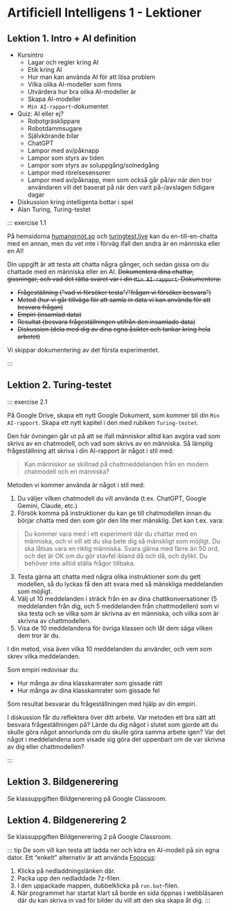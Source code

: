 # Artificiell Intelligens 1 - Lektioner

## Lektion 1. Intro + AI definition
* Kursintro
	* Lagar och regler kring AI
	* Etik kring AI
	* Hur man kan använda AI för att lösa problem
	* Vilka olika AI-modeller som finns
	* Utvärdera hur bra olika AI-modeller är
	* Skapa AI-modeller
	* `Min AI-rapport`-dokumentet
* Quiz: AI eller ej?
	* Robotgräsklippare
	* Robotdammsugare
	* Självkörande bilar
	* ChatGPT
	* Lampor med av/påknapp
	* Lampor som styrs av tiden
	* Lampor som styrs av soluppgång/solnedgång
	* Lampor med rörelsesensorer
	* Lampor med av/påknapp, men som också går på/av när den tror användaren vill det baserat på när den varit på-/avslagen tidigare dagar
* Diskussion kring intelligenta bottar i spel
* Alan Turing, Turing-testet

::: exercise 1.1

På hemsidorna [humanornot.so](https://humanornot.so) och [turingtest.live](https://turingtest.live/) kan du en-till-en-chatta med en annan, men du vet inte i förväg ifall den andra är en människa eller en AI!

Din uppgift är att testa att chatta några gånger, och sedan gissa om du chattade med en människa eller en AI. ~~Dokumentera dina chattar, gissningar, och vad det rätta svaret var i din `Min AI-rapport`. Dokumentera:~~

* ~~Frågeställning ("vad vi försöker testa"/"frågan vi försöker besvara")~~
* ~~Metod (hur vi går tillväga för att samla in data vi kan använda för att besvara frågan)~~
* ~~Empiri (insamlad data)~~
* ~~Resultat (besvara frågeställningen utifrån den insamlade data)~~
* ~~Diskussion (dela med dig av dina egna åsikter och tankar kring hela arbetet)~~

Vi skippar dokumentering av det första experimentet.

:::




## Lektion 2. Turing-testet
::: exercise 2.1

På Google Drive, skapa ett nytt Google Dokument, som kommer bli din `Min AI-rapport`. Skapa ett nytt kapitel i den med rubiken `Turing-testet`.

Den här övningen går ut på att se ifall människor alltid kan avgöra vad som skrivs av en chatmodell, och vad som skrivs av en människa. Så lämplig frågeställning att skriva i din AI-rapport är något i stil med:

> Kan människor se skillnad på chattmeddelanden från en modern chatmodell och en människa?

Metoden vi kommer använda är något i stil med:

1. Du väljer vilken chatmodell du vill använda (t.ex. ChatGPT, Google Gemini, Claude, etc.)
2. Försök komma på instruktioner du kan ge till chatmodellen innan du börjar chatta med den som gör den lite mer mänsklig. Det kan t.ex. vara:

> Du kommer vara med i ett experiment där du chattar med en människa, och vi vill att du ska bete dig så mänskligt som möjligt. Du ska låtsas vara en riktig människa. Svara gärna med färre än 50 ord, och det är OK om du gör stavfel ibland då och då, och dylikt. Du behöver inte alltid ställa frågor tillbaka.

3. Testa gärna att chatta med några olika instruktioner som du gett modellen, så du lyckas få den att svara med så mänskliga meddelanden som möjligt.
4. Välj ut 10 meddelanden i sträck från en av dina chattkonversationer (5 meddelanden från dig, och 5 meddelanden från chattmodellen) som vi ska testa och se vilka som är skrivna av en människa, och vilka som är skrivna av chattmodellen.
5. Visa de 10 meddelandena för övriga klassen och låt dem säga vilken dem tror är du.

I din metod, visa även vilka 10 meddelanden du använder, och vem som skrev vilka meddelanden.

Som empiri redovisar du:

* Hur många av dina klasskamrater som gissade rätt
* Hur många av dina klasskamrater som gissade fel

Som resultat besvarar du frågeställningen med hjälp av din empiri.

I diskussion får du reflektera över ditt arbete. Var metoden ett bra sätt att besvara frågeställningen på? Lärde du dig något i slutet som gjorde att du skulle göra något annorlunda om du skulle göra samma arbete igen? Var det något i meddelandena som visade sig göra det uppenbart om de var skrivna av dig eller chattmodellen?

:::



## Lektion 3. Bildgenerering
Se klassuppgiften Bildgenerering på Google Classroom.




## Lektion 4. Bildgenerering 2
Se klassuppgiften Bildgenerering 2 på Google Classroom.

::: tip
De som vill kan testa att ladda ner och köra en AI-modell på sin egna dator. Ett “enkelt” alternativ är att använda [Fooocus](https://github.com/lllyasviel/Fooocus?tab=readme-ov-file#download):

1. Klicka på nedladdningslänken där.
2. Packa upp den nedladdade 7z-filen.
3. I den uppackade mappen, dubbelklicka på `run.bat`-filen.
4. När programmet har startat klart så borde en sida öppnas i webbläsaren där du kan skriva in vad för bilder du vill att den ska skapa åt dig.
:::




<!--

## Lektion 5. Google Teachable Machine
Den här lektionen kommer vi testa på maskininlärning på ett väldigt enkelt sätt med [Google Teachable Machine](https://teachablemachine.withgoogle.com/).

* Demo av hur man använder programmet.
* Övningar.





## Lektion 6. Maskinginlärning (K-nearest neighbours)
* Dataset
* Exempel: Prediktera barn/vuxen/pensionär utifrån ålder.
* Exempel: Prediktera poäng på pilkastningstavla.


## Kommande


* Eget Turing-test
	* Använd en chattmodell för att generera något, t.ex. en dikt om en myra på 5-6 rader. Skriv sedan en egen dikt. Låt andra gissa vilken som är din och vilken som datorn skapat.

* Chattmodellers svagheter
	* Vi spenderar merdelen av en lektion till att ställa olika frågor till en chattmodell och ser om vi kan få den att skriva fel svar till oss. Vi reflekterar sedan över vilka frågor vi får fel svar på, och om de har något gemensamt.

# Lektion X. Vibe Coding
Måste man kunna programmering för att skapa hemsidor/appar? Nej, inte om man har en chattmodell till sin hjälp! Vibe Coding kallas den utveckling av hemsidor/appar där personer som inte kan programmera ber en chattmodell att skriva koden åt dem. Utvecklaren skriver alltså ingen kod själv, utan utvecklaren ber bara chattmodellen att skriva koden som gör att hemsidan/appen fungerar på ett visst sätt.

## Övning 1




# Lektion X. Projekt
Under ~6 lektioner, använd en chattmodell för att skapa något program/hemsida. Använda bara kod som du får från chattmodellen (gör inga ändringar i den). Du får ställa vilka frågor du vill till chattmodellen.




* Skapa grafer över hur chatmodeller har utvecklats över åren:
	1. Hitta chatmodeller som kan vara med i grafen.
	2. För varje chatmodell, hitta dess information så som:
		* Namn
		* Skapelseår
		* Antal parametrar/vikter
		* Antal bokstäver/ord/tokens in (kontextfönster)
		* Antal bokstäver/ord/tokens out
	3. Rita med papper och penna eller skapa grafer i valfritt program som visar hur utvecklingen framåt kan tänkas se ut.
	
-->